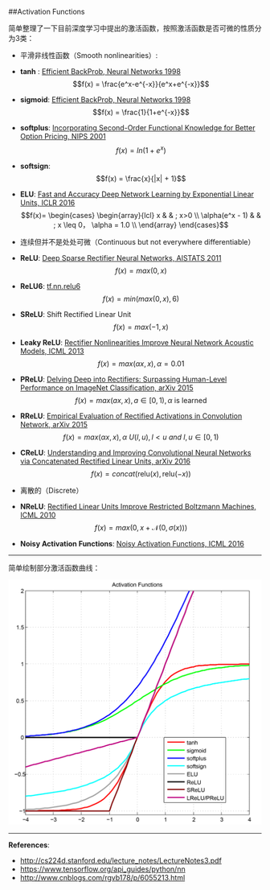 ##Activation Functions

简单整理了一下目前深度学习中提出的激活函数，按照激活函数是否可微的性质分为3类：

 - 平滑非线性函数（Smooth nonlinearities）:
 
  - **tanh** : [Efficient BackProb, Neural Networks 1998](http://yann.lecun.com/exdb/publis/pdf/lecun-98b.pdf)
  $$f(x) = \frac{e^x-e^{-x}}{e^x+e^{-x}}$$
  - **sigmoid**: [Efficient BackProb, Neural Networks 1998](http://yann.lecun.com/exdb/publis/pdf/lecun-98b.pdf)
  $$f(x) = \frac{1}{1+e^{-x}}$$
  - **softplus**: [Incorporating Second-Order Functional Knowledge for Better Option Pricing, NIPS 2001](http://papers.nips.cc/paper/1920-incorporating-second-order-functional-knowledge-for-better-option-pricing.pdf)
  $$f(x) = ln(1+e^x)$$
  - **softsign**:
  $$f(x) = \frac{x}{|x| + 1}$$
  - **ELU**: [Fast and Accuracy Deep Network Learning by Exponential Linear Units, ICLR 2016](https://arxiv.org/pdf/1511.07289v5.pdf)
  $$f(x)= \begin{cases}  \begin{array}{lcl}
  x                 & & ; x>0 \\
  \alpha(e^x - 1) & & ; x \leq 0， \alpha = 1.0 \\
\end{array} \end{cases}$$

 - 连续但并不是处处可微（Continuous but not everywhere differentiable）

  - **ReLU**: [Deep Sparse Rectifier Neural Networks, AISTATS 2011](http://jmlr.org/proceedings/papers/v15/glorot11a/glorot11a.pdf) 
  $$f(x) = max(0, x)$$
  - **ReLU6**: [tf.nn.relu6](https://www.tensorflow.org/api_docs/python/tf/nn/relu6)
  $$f(x) = min(max(0, x), 6)$$
  - **SReLU**: Shift Rectified Linear Unit
  $$f(x) = max(-1, x)$$
  - **Leaky ReLU**: [Rectifier Nonlinearities Improve Neural Network Acoustic Models, ICML 2013](http://web.stanford.edu/~awni/papers/relu_hybrid_icml2013_final.pdf)
  $$f(x) = max(\alpha x, x), \alpha =0.01 $$
  - **PReLU**: [Delving Deep into Rectifiers: Surpassing Human-Level Performance on ImageNet Classification, arXiv 2015](https://arxiv.org/pdf/1502.01852.pdf)
  $$f(x) = max(ax, x), a\in [0,1), \alpha \text{ is learned}$$
  - **RReLU**: [Empirical Evaluation of Rectified Activations in Convolution Network, arXiv 2015](https://arxiv.org/pdf/1505.00853.pdf)
  $$f(x) = max(\alpha x, x), \alpha \text{~} U(l, u), l<u \ and \ l, u \in[0, 1)$$
  - **CReLU**: [Understanding and Improving Convolutional Neural Networks via Concatenated Rectified Linear Units, arXiv 2016](https://arxiv.org/pdf/1603.05201v2.pdf)
  $$f(x) = concat(\text{relu}(x), \text{relu}(-x))$$

 - 离散的（Discrete）

  -  **NReLU**: [Rectified Linear Units Improve Restricted Boltzmann Machines, ICML 2010](https://www.cs.toronto.edu/~hinton/absps/reluICML.pdf) 
  $$f(x) = max(0, x+\mathcal{N}(0, \sigma(x)))$$
  - **Noisy Activation Functions**: [Noisy Activation Functions, ICML 2016](https://arxiv.org/pdf/1603.00391v3.pdf)

-----
简单绘制部分激活函数曲线：

[![ActivationFunctions](./figure.jpg)](./figure.jpg)

-------


**References**:

 - http://cs224d.stanford.edu/lecture_notes/LectureNotes3.pdf
 - https://www.tensorflow.org/api_guides/python/nn
 - http://www.cnblogs.com/rgvb178/p/6055213.html
